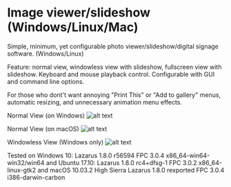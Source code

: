 # Image viewer/slideshow (Windows/Linux/Mac)
Simple, minimum, yet configurable photo viewer/slideshow/digital signage software. (Windows/Linux)

Feature: normal view, windowless view with slideshow, fullscreen view with slideshow. Keyboard and mouse playback control. 
Configurable with GUI and command line options.

For those who dont't want annoying "Print This" or "Add to gallery" menus, automatic resizing, and unnecessary animation menu effects. 


Normal View (on Windows)
![alt text](https://github.com/torumyax/Image-viewer/blob/master/files/bin/ImageViewerScreenshot1.png?raw=true)

Normal View (on macOS)
![alt text](https://github.com/torumyax/Image-viewer/blob/master/files/bin/Mac%202018-02-20%2018.34.57.png?raw=true)

Windowless View (Windows only)
![alt text](https://github.com/torumyax/Image-viewer/blob/master/files/bin/ImageViewerScreenshot3.png?raw=true)



Tested on 
Windows 10: Lazarus 1.8.0 r56594 FPC 3.0.4 x86_64-win64-win32/win64
and Ubuntu 17.10: Lazarus 1.8.0 rc4+dfsg-1 FPC 3.0.2 x86_64-linux-gtk2
and macOS 10.03.2 High Sierra Lazarus 1.8.0 rexported FPC 3.0.4 i386-darwin-carbon
